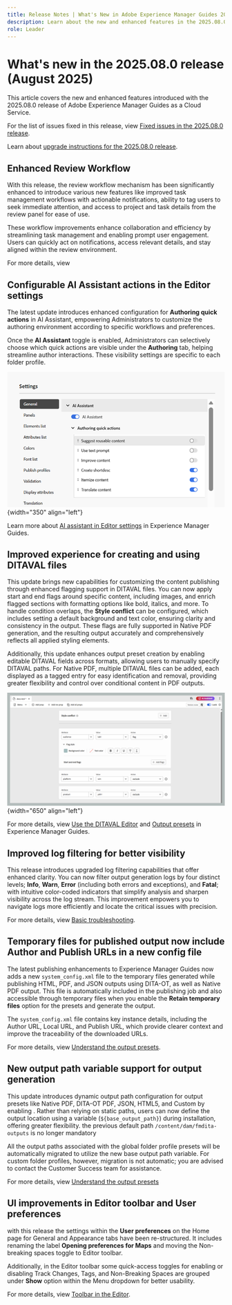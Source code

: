 ```yaml
---
title: Release Notes | What's New in Adobe Experience Manager Guides 2025.08.0 release
description: Learn about the new and enhanced features in the 2025.08.0 release of Adobe Experience Manager Guides
role: Leader
---
```

# What's new in the 2025.08.0 release (August 2025)

This article covers the new and enhanced features introduced with the 2025.08.0 release of Adobe Experience Manager Guides as a Cloud Service.

For the list of issues fixed in this release, view [Fixed issues in the 2025.08.0 release](fixed-issues-2025-08-0.md).

Learn about [upgrade instructions for the 2025.08.0  release](../release-info/upgrade-instructions-2025-08-0.md).


## Enhanced Review Workflow

With this release, the review workflow mechanism has been significantly enhanced to introduce various new features like improved task management workflows with actionable notifications, ability to tag users to seek immediate attention, and access to project and task details from the review panel for ease of use.

These workflow improvements enhance collaboration and efficiency by streamlining task management and enabling prompt user engagement. Users can quickly act on notifications, access relevant details, and stay aligned within the review environment.

For more details, view 


## Configurable AI Assistant actions in the Editor settings

The latest update introduces enhanced configuration for **Authoring quick actions** in AI Assistant, empowering Administrators to customize the authoring environment according to specific workflows and preferences.

Once the **AI Assistant** toggle is enabled, Administrators can selectively choose which quick actions are visible under the **Authoring** tab, helping streamline author interactions. These visibility settings are specific to each folder profile.

![](assets/authoring-quick-actions.png){width="350" align="left"}

Learn more about [AI assistant in Editor settings](../user-guide/web-editor-settings.md#general) in Experience Manager Guides.

## Improved experience for creating and using DITAVAL files

This update brings new capabilities for customizing the content publishing through enhanced flagging support in DITAVAL files. You can now apply start and end flags around specific content, including images, and enrich flagged sections with formatting options like bold, italics, and more. To handle condition overlaps, the **Style conflict** can be configured, which includes setting a default background and text color, ensuring clarity and consistency in the output. These flags are fully supported in Native PDF generation, and the resulting output accurately and comprehensively reflects all applied styling elements.

Additionally, this update enhances output preset creation by enabling editable DITAVAL fields across formats, allowing users to manually specify DITAVAL paths. For Native PDF, multiple DITAVAL files can be added, each displayed as a tagged entry for easy identification and removal, providing greater flexibility and control over conditional content in PDF outputs.

![](assets/ditaval-flag-style.png){width="650" align="left"}

For more details, view [Use the DITAVAL Editor](../user-guide/ditaval-editor.md) and [Output presets](../user-guide/generate-output-understand-presets.md) in Experience Manager Guides.


## Improved log filtering for better visibility

This release introduces upgraded log filtering capabilities that offer enhanced clarity. You can now filter output generation logs by four distinct levels; **Info**, **Warn**, **Error** (including both errors and exceptions), and **Fatal**; with intuitive color-coded indicators that simplify analysis and sharpen visibility across the log stream. This improvement empowers you to navigate logs more efficiently and locate the critical issues with precision. 

For more details, view [Basic troubleshooting](../user-guide/generate-output-basic-troubleshooting.md).


## Temporary files for published output now include Author and Publish URLs in a new config file

The latest publishing enhancements to Experience Manager Guides now adds a new `system_config.xml` file to the temporary files generated while publishing HTML, PDF, and JSON outputs using DITA-OT, as well as Native PDF output. This file is automatically included in the publishing job and also accessible through temporary files when you enable the **Retain temporary files** option for the presets and generate the output.

The `system_config.xml` file contains key instance details, including the Author URL, Local URL, and Publish URL, which provide clearer context and improve the traceability of the downloaded URLs.

For more details, view [Understand the output presets](../user-guide/generate-output-understand-presets.md).

## New output path variable support for output generation

This update introduces dynamic output path configuration for output presets like Native PDF, DITA-OT PDF, JSON, HTML5, and Custom by enabling . Rather than relying on static paths, users can now define the output location using a variable (`${base_output_path}`) during installation, offering greater flexibility. the previous default path `/content/dam/fmdita-outputs` is no longer mandatory

All the output paths associated with the global folder profile presets will be automatically migrated to utilize the new base output path variable. For custom folder profiles, however, migration is not automatic; you are advised to contact the Customer Success team for assistance.

For more details, view [Understand the output presets](../user-guide/generate-output-understand-presets.md)

## UI improvements in Editor toolbar and User preferences

with this release the settings within the **User preferences** on the Home page for General and Appearance tabs have been re-structured. It includes renaming the label **Opening preferences for Maps** and moving the Non-breaking spaces toggle to Editor toolbar.

Additionally, in the Editor toolbar some quick-access toggles for enabling or disabling Track Changes, Tags, and Non-Breaking Spaces are grouped under **Show** option within the Menu dropdown for better usability.

For more details, view [Toolbar in the Editor](../user-guide/web-editor-toolbar.md#menu-dropdown).







